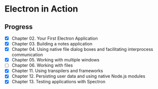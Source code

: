 # Electron in Action

## Progress

- [x] Chapter 02. Your First Electron Application
- [x] Chapter 03. Building a notes application
- [x] Chapter 04. Using native file dialog boxes and facilitating interprocess communication
- [x] Chapter 05. Working with multiple windows
- [ ] Chapter 06. Working with files
- [x] Chapter 11. Using transpilers and frameworks
- [x] Chapter 12. Persisting user data and using native Node.js modules
- [x] Chapter 13. Testing applications with Spectron
